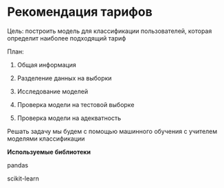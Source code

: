 # **Рекомендация тарифов**

Цель: построить модель для классификации пользователей, которая определит наиболее подходящий тариф

План:

1. Общая информация

2. Разделение данных на выборки

3. Исследование моделей

4. Проверка модели на тестовой выборке

5. Проверка модели на адекватность

Решать задачу мы будем с помощью машинного обучения с учителем моделями классификации

**Используемые библиотеки**

pandas

scikit-learn

